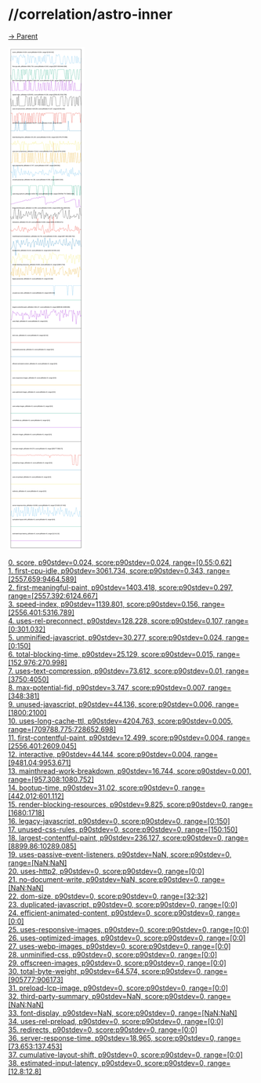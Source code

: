 
# //correlation/astro-inner

[→ Parent](../..)

![PLOT: correlation](./correlation.svg)

[0. score, p90stdev=0.024, score:p90stdev=0.024, range=[0.55:0.62]](../../meta/score/samples/astro-inner)  
[1. first-cpu-idle, p90stdev=3061.734, score:p90stdev=0.343, range=[2557.659:9464.589]](../../first-cpu-idle/samples/astro-inner/)  
[2. first-meaningful-paint, p90stdev=1403.418, score:p90stdev=0.297, range=[2557.392:6124.667]](../../first-meaningful-paint/samples/astro-inner/)  
[3. speed-index, p90stdev=1139.801, score:p90stdev=0.156, range=[2556.401:5316.789]](../../speed-index/samples/astro-inner/)  
[4. uses-rel-preconnect, p90stdev=128.228, score:p90stdev=0.107, range=[0:301.032]](../../uses-rel-preconnect/samples/astro-inner/)  
[5. unminified-javascript, p90stdev=30.277, score:p90stdev=0.024, range=[0:150]](../../unminified-javascript/samples/astro-inner/)  
[6. total-blocking-time, p90stdev=25.129, score:p90stdev=0.015, range=[152.976:270.998]](../../total-blocking-time/samples/astro-inner/)  
[7. uses-text-compression, p90stdev=73.612, score:p90stdev=0.01, range=[3750:4050]](../../uses-text-compression/samples/astro-inner/)  
[8. max-potential-fid, p90stdev=3.747, score:p90stdev=0.007, range=[348:381]](../../max-potential-fid/samples/astro-inner/)  
[9. unused-javascript, p90stdev=44.136, score:p90stdev=0.006, range=[1800:2100]](../../unused-javascript/samples/astro-inner/)  
[10. uses-long-cache-ttl, p90stdev=4204.763, score:p90stdev=0.005, range=[709788.775:728652.698]](../../uses-long-cache-ttl/samples/astro-inner/)  
[11. first-contentful-paint, p90stdev=12.499, score:p90stdev=0.004, range=[2556.401:2609.045]](../../first-contentful-paint/samples/astro-inner/)  
[12. interactive, p90stdev=44.144, score:p90stdev=0.004, range=[9481.04:9953.671]](../../interactive/samples/astro-inner/)  
[13. mainthread-work-breakdown, p90stdev=16.744, score:p90stdev=0.001, range=[957.308:1080.752]](../../mainthread-work-breakdown/samples/astro-inner/)  
[14. bootup-time, p90stdev=31.02, score:p90stdev=0, range=[442.012:601.112]](../../bootup-time/samples/astro-inner/)  
[15. render-blocking-resources, p90stdev=9.825, score:p90stdev=0, range=[1680:1718]](../../render-blocking-resources/samples/astro-inner/)  
[16. legacy-javascript, p90stdev=0, score:p90stdev=0, range=[0:150]](../../legacy-javascript/samples/astro-inner/)  
[17. unused-css-rules, p90stdev=0, score:p90stdev=0, range=[150:150]](../../unused-css-rules/samples/astro-inner/)  
[18. largest-contentful-paint, p90stdev=236.127, score:p90stdev=0, range=[8899.86:10289.085]](../../largest-contentful-paint/samples/astro-inner/)  
[19. uses-passive-event-listeners, p90stdev=NaN, score:p90stdev=0, range=[NaN:NaN]](../../uses-passive-event-listeners/samples/astro-inner/)  
[20. uses-http2, p90stdev=0, score:p90stdev=0, range=[0:0]](../../uses-http2/samples/astro-inner/)  
[21. no-document-write, p90stdev=NaN, score:p90stdev=0, range=[NaN:NaN]](../../no-document-write/samples/astro-inner/)  
[22. dom-size, p90stdev=0, score:p90stdev=0, range=[32:32]](../../dom-size/samples/astro-inner/)  
[23. duplicated-javascript, p90stdev=0, score:p90stdev=0, range=[0:0]](../../duplicated-javascript/samples/astro-inner/)  
[24. efficient-animated-content, p90stdev=0, score:p90stdev=0, range=[0:0]](../../efficient-animated-content/samples/astro-inner/)  
[25. uses-responsive-images, p90stdev=0, score:p90stdev=0, range=[0:0]](../../uses-responsive-images/samples/astro-inner/)  
[26. uses-optimized-images, p90stdev=0, score:p90stdev=0, range=[0:0]](../../uses-optimized-images/samples/astro-inner/)  
[27. uses-webp-images, p90stdev=0, score:p90stdev=0, range=[0:0]](../../uses-webp-images/samples/astro-inner/)  
[28. unminified-css, p90stdev=0, score:p90stdev=0, range=[0:0]](../../unminified-css/samples/astro-inner/)  
[29. offscreen-images, p90stdev=0, score:p90stdev=0, range=[0:0]](../../offscreen-images/samples/astro-inner/)  
[30. total-byte-weight, p90stdev=64.574, score:p90stdev=0, range=[905777:906173]](../../total-byte-weight/samples/astro-inner/)  
[31. preload-lcp-image, p90stdev=0, score:p90stdev=0, range=[0:0]](../../preload-lcp-image/samples/astro-inner/)  
[32. third-party-summary, p90stdev=NaN, score:p90stdev=0, range=[NaN:NaN]](../../third-party-summary/samples/astro-inner/)  
[33. font-display, p90stdev=NaN, score:p90stdev=0, range=[NaN:NaN]](../../font-display/samples/astro-inner/)  
[34. uses-rel-preload, p90stdev=0, score:p90stdev=0, range=[0:0]](../../uses-rel-preload/samples/astro-inner/)  
[35. redirects, p90stdev=0, score:p90stdev=0, range=[0:0]](../../redirects/samples/astro-inner/)  
[36. server-response-time, p90stdev=18.965, score:p90stdev=0, range=[73.653:137.453]](../../server-response-time/samples/astro-inner/)  
[37. cumulative-layout-shift, p90stdev=0, score:p90stdev=0, range=[0:0]](../../cumulative-layout-shift/samples/astro-inner/)  
[38. estimated-input-latency, p90stdev=0, score:p90stdev=0, range=[12.8:12.8]](../../estimated-input-latency/samples/astro-inner/)  
